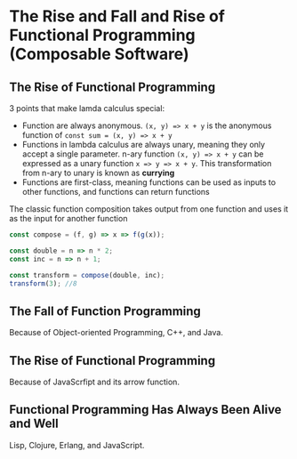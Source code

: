 # The Rise and Fall and Rise of Functional Programming (Composable Software)

## The Rise of Functional Programming

3 points that make lamda calculus special:

- Function are always anonymous. `(x, y) => x + y` is the anonymous function of `const sum = (x, y) => x + y`
- Functions in lambda calculus are always unary, meaning they only accept a single parameter. n-ary function `(x, y) => x + y` can be expressed as a unary function `x => y => x + y`. This transformation from n-ary to unary is known as **currying**
- Functions are first-class, meaning functions can be used as inputs to other functions, and functions can return functions

The classic function composition takes output from one function and uses it as the input for another function

```js
const compose = (f, g) => x => f(g(x));

const double = n => n * 2;
const inc = n => n + 1;

const transform = compose(double, inc);
transform(3); //8
```

## The Fall of Function Programming

Because of Object-oriented Programming, C++, and Java.

## The Rise of Functional Programming

Because of JavaScrfipt and its arrow function.

## Functional Programming Has Always Been Alive and Well

Lisp, Clojure, Erlang, and JavaScript.
